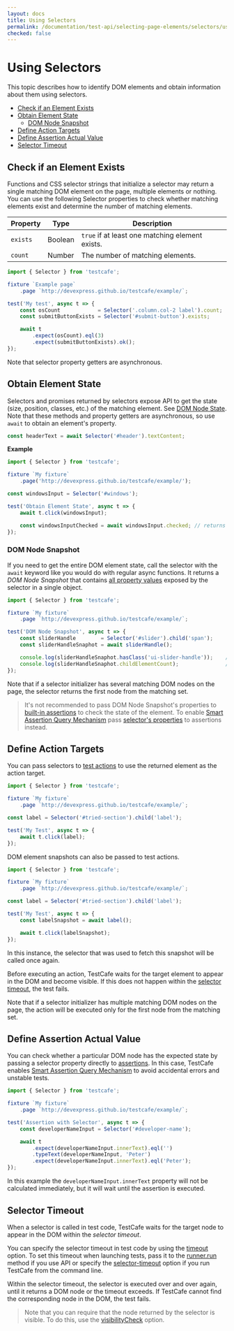 ```yaml
---
layout: docs
title: Using Selectors
permalink: /documentation/test-api/selecting-page-elements/selectors/using-selectors.html
checked: false
---
```

# Using Selectors

This topic describes how to identify DOM elements and obtain information about them using selectors.

* [Check if an Element Exists](#check-if-an-element-exists)
* [Obtain Element State](#obtain-element-state)
  * [DOM Node Snapshot](#dom-node-snapshot)
* [Define Action Targets](#define-action-targets)
* [Define Assertion Actual Value](#define-assertion-actual-value)
* [Selector Timeout](#selector-timeout)

## Check if an Element Exists

Functions and CSS selector strings that initialize a selector may return
a single matching DOM element on the page, multiple elements or nothing.
You can use the following Selector properties to check whether matching
elements exist and determine the number of matching elements.

Property | Type | Description
------ | ----- | -----
`exists` | Boolean | `true` if at least one matching element exists.
`count` | Number | The number of matching elements.

```js
import { Selector } from 'testcafe';

fixture `Example page`
    .page `http://devexpress.github.io/testcafe/example/`;

test('My test', async t => {
    const osCount            = Selector('.column.col-2 label').count;
    const submitButtonExists = Selector('#submit-button').exists;

    await t
        .expect(osCount).eql(3)
        .expect(submitButtonExists).ok();
});
```

Note that selector property getters are asynchronous.

## Obtain Element State

Selectors and promises returned by selectors expose API to get the state (size, position, classes, etc.) of the matching element.
See [DOM Node State](../dom-node-state.md). Note that these methods and property getters
are asynchronous, so use `await` to obtain an element's property.

```js
const headerText = await Selector('#header').textContent;
```

**Example**

```js
import { Selector } from 'testcafe';

fixture `My fixture`
    .page('http://devexpress.github.io/testcafe/example/');

const windowsInput = Selector('#windows');

test('Obtain Element State', async t => {
    await t.click(windowsInput);

    const windowsInputChecked = await windowsInput.checked; // returns true
});
```

### DOM Node Snapshot

If you need to get the entire DOM element state, call the selector
with the `await` keyword like you would do with regular async functions.
It returns a *DOM Node Snapshot* that contains [all property values](../dom-node-state.md)
exposed by the selector in a single object.

```js
import { Selector } from 'testcafe';

fixture `My fixture`
    .page `http://devexpress.github.io/testcafe/example/`;

test('DOM Node Snapshot', async t => {
    const sliderHandle        = Selector('#slider').child('span');
    const sliderHandleSnaphot = await sliderHandle();

    console.log(sliderHandleSnaphot.hasClass('ui-slider-handle'));    // => true
    console.log(sliderHandleSnaphot.childElementCount);               // => 0
});
```

Note that if a selector initializer has several matching DOM nodes on the page,
the selector returns the first node from the matching set.

> It's not recommended to pass DOM Node Snapshot's properties
to [built-in assertions](../../assertions/README.md) to check the state of the element.
To enable [Smart Assertion Query Mechanism](../../assertions/README.md#smart-assertion-query-mechanism)
pass [selector's properties](../dom-node-state.md#members-common-across-all-nodes) to assertions instead.

## Define Action Targets

You can pass selectors to [test actions](../../actions/README.md) to use the returned element as the action target.

```js
import { Selector } from 'testcafe';

fixture `My fixture`
    .page `http://devexpress.github.io/testcafe/example/`;

const label = Selector('#tried-section').child('label');

test('My Test', async t => {
    await t.click(label);
});
```

DOM element snapshots can also be passed to test actions.

```js
import { Selector } from 'testcafe';

fixture `My fixture`
    .page `http://devexpress.github.io/testcafe/example/`;

const label = Selector('#tried-section').child('label');

test('My Test', async t => {
    const labelSnapshot = await label();

    await t.click(labelSnapshot);
});
```

In this instance, the selector that was used to fetch this snapshot will be called once again.

Before executing an action, TestCafe waits for the target element to appear
in the DOM and become visible. If this does not happen
within the [selector timeout](#selector-timeout), the test fails.

Note that if a selector initializer has multiple matching DOM nodes on the page,
the action will be executed only for the first node from the matching set.

## Define Assertion Actual Value

You can check whether a particular DOM node has the expected state by passing a selector property directly to [assertions](../../assertions/README.md).
In this case, TestCafe enables [Smart Assertion Query Mechanism](../../assertions/README.md#smart-assertion-query-mechanism)
to avoid accidental errors and unstable tests.

```js
import { Selector } from 'testcafe';

fixture `My fixture`
    .page `http://devexpress.github.io/testcafe/example/`;

test('Assertion with Selector', async t => {
    const developerNameInput = Selector('#developer-name');

    await t
        .expect(developerNameInput.innerText).eql('')
        .typeText(developerNameInput, 'Peter')
        .expect(developerNameInput.innerText).eql('Peter');
});
```

In this example the `developerNameInput.innerText` property will not be
calculated immediately, but it will wait until the assertion is executed.

## Selector Timeout

When a selector is called in test code, TestCafe waits for the target node to appear
in the DOM within the *selector timeout*.

You can specify the selector timeout in test code by using the [timeout](selector-options.md#optionstimeout) option.
To set this timeout when launching tests, pass it to the [runner.run](../../../using-testcafe/programming-interface/runner.md#run)
method if you use API or specify the [selector-timeout](../../../using-testcafe/command-line-interface.md#--selector-timeout-ms) option
if you run TestCafe from the command line.

Within the selector timeout, the selector is executed over and over again, until it returns a
DOM node or the timeout exceeds. If TestCafe cannot find the corresponding node in the DOM, the test fails.

> Note that you can require that the node returned by the selector is visible.
To do this, use the [visibilityCheck](selector-options.md#optionsvisibilitycheck) option.